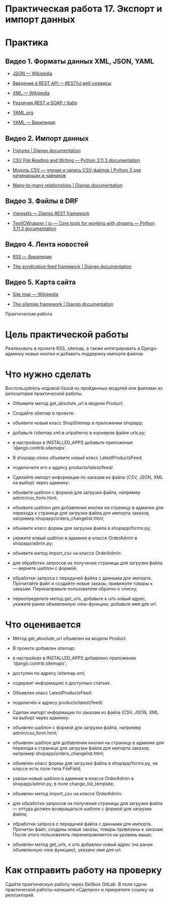 # Практическая работа 17. Экспорт и импорт данных

# Практика 

## Видео 1. Форматы данных XML, JSON, YAML

- [JSON — Wikipedia](https://en.wikipedia.org/wiki/JSON)
    
- [Введение в REST API — RESTful веб-сервисы](https://habr.com/ru/articles/483202/) 
    
- [XML — Wikipedia](https://en.wikipedia.org/wiki/XML)
    
- [Различия REST и SOAP / Хабр](https://habr.com/ru/articles/483204/)
    
- [YAML.org](https://yaml.org/)
    
- [YAML — Википедия](https://ru.wikipedia.org/wiki/YAML)
    

## Видео 2. Импорт данных

- [Fixtures | Django documentation](https://docs.djangoproject.com/en/4.2/topics/db/fixtures/)
    
- [CSV File Reading and Writing — Python 3.11.3 documentation](https://docs.python.org/3/library/csv.html)
    
- [Модуль CSV — чтение и запись CSV-файлов | Python 3 для начинающих и чайников](https://pythonworld.ru/moduli/modul-csv.html)
    
- [Many-to-many relationships | Django documentation](https://docs.djangoproject.com/en/4.2/topics/db/examples/many_to_many/)
    

## Видео 3. Файлы в DRF

- [Viewsets — Django REST framework](https://www.django-rest-framework.org/api-guide/viewsets/#marking-extra-actions-for-routing)
    
- [TextIOWrapper | io — Core tools for working with streams — Python 3.11.3 documentation](https://docs.python.org/3/library/io.html#io.TextIOWrapper)
    

## Видео 4. Лента новостей

- [RSS — Википедия](https://ru.wikipedia.org/wiki/RSS)
    
- [The syndication feed framework | Django documentation](https://docs.djangoproject.com/en/4.2/ref/contrib/syndication/)
    

## Видео 5. Карта сайта

- [Site map — Wikipedia](https://en.wikipedia.org/wiki/Site_map)
    
- [The sitemap framework | Django documentation](https://docs.djangoproject.com/en/4.2/ref/contrib/sitemaps/)
    

  

Практическая работа

# Цель практической работы

Реализовать в проекте RSS, sitemap, а также интегрировать в Django-админку новые кнопки и добавить поддержку импорта файлов.

# Что нужно сделать

Воспользуйтесь кодовой базой из пройденных модулей или файлами из репозитория практической работы.

  

- Объявите метод get_absolute_url в модели Product.
    
- Создайте sitemap в проекте:
    

- объявите новый класс ShopSitemap в приложении shopapp;
    
- добавьте /sitemap.xml в urlpatterns в корневом файле urls.py;
    
- в настройках в INSTALLED_APPS добавьте приложение 'django.contrib.sitemaps'.
    

- В shopapp.views объявите новый класс LatestProductsFeed:
    

- подключите его к адресу products/latest/feed/.
    

- Сделайте импорт информации по заказам из файла (CSV, JSON, XML на выбор) через админку:
    

- объявите шаблон с формой для загрузки файла, например admin/csv_form.html;
    
- объявите шаблон для добавления кнопки на страницу в админке для перехода к странице для загрузки файла для импорта заказов, например shopapp/orders_changelist.html;
    
- объявите класс формы для загрузки файла в shopapp/forms.py;
    
- укажите новый шаблон в админке в классе OrderAdmin в shopapp/admin.py;
    
- объявите метод import_csv на классе OrderAdmin:
    

- для обработки запросов на получение страницы для загрузки файла — верните шаблон с формой;
    
- обработки запроса с передачей файла с данными для импорта. Прочитайте файл и создайте новые заказы, привяжите товары к заказам. Перенаправьте пользователя обратно к списку;
    

- переопределите метод get_urls, добавьте к urls новый адрес, укажите ранее объявленную view-функцию, добавьте имя для url.
    

# Что оценивается

- Метод get_absolute_url объявлен на модели Product.
    
- В проекте добавлен sitemap:
    

- в настройках в INSTALLED_APPS добавлено приложение 'django.contrib.sitemaps';
    
- доступен по адресу /sitemap.xml;
    
- содержит информацию о доступных статьях.
    

- Объявлен класс LatestProductsFeed:
    

- подключён к адресу products/latest/feed/.
    

- Сделан импорт информации по заказам из файла (CSV, JSON, XML на выбор) через админку:
    

- объявлен шаблон с формой для загрузки файла, например admin/csv_form.html;
    
- объявлен шаблон для добавления кнопки на страницу в админке для перехода к странице для загрузки файла для импорта заказов, например shopapp/orders_changelist.html;
    
- объявлен класс формы для загрузки файла в shopapp/forms.py, на классе есть поле типа FileField;
    
- указан новый шаблон в админке в классе OrderAdmin в shopapp/admin.py, в поле change_list_template;
    
- объявлен метод import_csv на классе OrderAdmin:
    

- для обработки запросов на получение страницы для загрузки файла — оттуда должен возвращаться шаблон с формой для загрузки файла;
    
- обработки запроса с передачей файла с данными для импорта. Прочитан файл, созданы новые заказы, товары привязаны к заказам. После этого пользователь перенаправляется на уровень выше;
    

- объявлен метод get_urls, к urls добавлен новый адрес (на ранее объявленную view функцию), указано имя для url.
    

# Как отправить работу на проверку

Сдайте практическую работу через Skillbox GitLab. В поле сдачи практической работы напишите «Сделано» и прикрепите ссылку на репозиторий.
